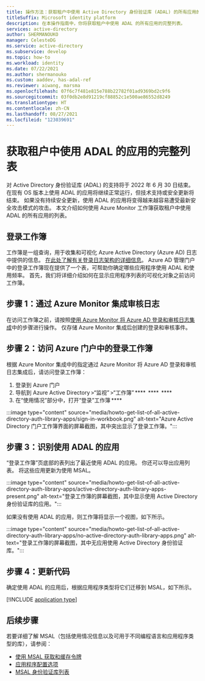 ```yaml
---
title: 操作方法：获取租户中使用 Active Directory 身份验证库 (ADAL) 的所有应用的完整列表 | Azure
titleSuffix: Microsoft identity platform
description: 在本操作指南中，你将获取租户中使用 ADAL 的所有应用的完整列表。
services: active-directory
author: SHERMANOUKO
manager: CelesteDG
ms.service: active-directory
ms.subservice: develop
ms.topic: how-to
ms.workload: identity
ms.date: 07/22/2021
ms.author: shermanouko
ms.custom: aaddev, has-adal-ref
ms.reviewer: aiwang, marsma
ms.openlocfilehash: 07f6c7f481e815e788b22782f01ad9369bd2c9f6
ms.sourcegitcommit: 03f0db2e8d91219cf88852c1e500ae86552d8249
ms.translationtype: HT
ms.contentlocale: zh-CN
ms.lasthandoff: 08/27/2021
ms.locfileid: "123039691"
---
```

# <a name="get-a-complete-list-of-apps-using-adal-in-your-tenant"></a>获取租户中使用 ADAL 的应用的完整列表

对 Active Directory 身份验证库 (ADAL) 的支持将于 2022 年 6 月 30 日结束。 在现有 OS 版本上使用 ADAL 的应用将继续正常运行，但技术支持或安全更新将结束。 如果没有持续安全更新，使用 ADAL 的应用将变得越来越容易遭受最新安全攻击模式的攻击。 本文介绍如何使用 Azure Monitor 工作簿获取租户中使用 ADAL 的所有应用的列表。

## <a name="sign-ins-workbook"></a>登录工作簿

工作簿是一组查询，用于收集和可视化 Azure Active Directory (Azure AD) 日志中提供的信息。 [在此处了解有关登录日志架构的详细信息](../reports-monitoring/reference-azure-monitor-sign-ins-log-schema.md)。 Azure AD 管理门户中的登录工作簿现在提供了一个表，可帮助你确定哪些应用程序使用 ADAL 和使用频率。 首先，我们将详细介绍如何在显示应用程序列表的可视化对象之前访问工作簿。

## <a name="step-1-integrate-audit-logs-with-azure-monitor"></a>步骤 1：通过 Azure Monitor 集成审核日志

在访问工作簿之前，请按照[使用 Azure Monitor 将 Azure AD 登录和审核日志集成](../reports-monitoring/howto-integrate-activity-logs-with-log-analytics.md)中的步骤进行操作。 仅存储 Azure Monitor 集成后创建的登录和审核事件。

## <a name="step-2-access-sign-ins-workbook-in-azure-portal"></a>步骤 2：访问 Azure 门户中的登录工作簿

根据 Azure Monitor 集成中的指定通过 Azure Monitor 将 Azure AD 登录和审核日志集成后，请访问登录工作簿：

   1. 登录到 Azure 门户 
   1. 导航到 Azure Active Directory >“监视” >“工作簿” ****  ****  **** 
   1. 在“使用情况”部分中，打开“登录”工作簿 **** 

   :::image type="content" source="media/howto-get-list-of-all-active-directory-auth-library-apps/sign-in-workbook.png" alt-text="Azure Active Directory 门户工作簿界面的屏幕截图，其中突出显示了登录工作簿。":::

## <a name="step-3-identify-apps-that-use-adal"></a>步骤 3：识别使用 ADAL 的应用

“登录工作簿”页底部的表列出了最近使用 ADAL 的应用。 你还可以导出应用列表。 将这些应用更新为使用 MSAL。
    
:::image type="content" source="media/howto-get-list-of-all-active-directory-auth-library-apps/active-directory-auth-library-apps-present.png" alt-text="登录工作簿的屏幕截图，其中显示使用 Active Directory 身份验证库的应用。":::
    
如果没有使用 ADAL 的应用，则工作簿将显示一个视图，如下所示。 
    
:::image type="content" source="media/howto-get-list-of-all-active-directory-auth-library-apps/no-active-directory-auth-library-apps.png" alt-text="登录工作簿的屏幕截图，其中无应用使用 Active Directory 身份验证库。":::

## <a name="step-4-update-your-code"></a>步骤 4：更新代码

确定使用 ADAL 的应用后，根据应用程序类型将它们迁移到 MSAL，如下所示。

[!INCLUDE [application type](includes/adal-msal-migration.md)]

## <a name="next-steps"></a>后续步骤

若要详细了解 MSAL（包括使用情况信息以及可用于不同编程语言和应用程序类型的库），请参阅：

- [使用 MSAL 获取和缓存令牌](msal-acquire-cache-tokens.md)
- [应用程序配置选项](msal-client-application-configuration.md)
- [MSAL 身份验证库列表](reference-v2-libraries.md)
